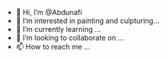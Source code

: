 - 👋 Hi, I’m @Abdunafi
- 👀 I’m interested in painting and culpturing...
- 🌱 I’m currently learning ...
- 💞️ I’m looking to collaborate on ...
- 📫 How to reach me ...

<!---
Abdunafi/Abdunafi is a ✨ special ✨ repository because its `README.md` (this file) appears on your GitHub profile.
You can click the Preview link to take a look at your changes.
--->
